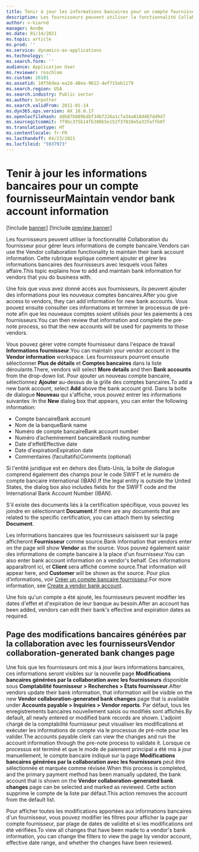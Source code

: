 ```yaml
---
title: Tenir à jour les informations bancaires pour un compte fournisseur
description: Les fournisseurs peuvent utiliser la fonctionnalité Collaboration du fournisseur pour gérer leurs informations de compte bancaire. Cette rubrique explique comment ajouter et gérer les informations bancaires des fournisseurs avec lesquels vous faites affaire.
author: v-kiarnd
manager: AnnBe
ms.date: 01/14/2021
ms.topic: article
ms.prod: ''
ms.service: dynamics-ax-applications
ms.technology: ''
ms.search.form: ''
audience: Application User
ms.reviewer: roschlom
ms.custom: 26181
ms.assetid: 10f56dea-ea2d-48ea-9622-4ef715eb1179
ms.search.region: USA
ms.search.industry: Public sector
ms.author: brpotter
ms.search.validFrom: 2011-01-14
ms.dyn365.ops.version: AX 10.0.17
ms.openlocfilehash: ddb87b809bdbf34b7226a1c7a34a818dd67dd9d7
ms.sourcegitcommit: 7f9bc375b14fb380b5e152f37810e5a33faffb0f
ms.translationtype: HT
ms.contentlocale: fr-FR
ms.lasthandoff: 04/23/2021
ms.locfileid: "5937973"
---
```

# <a name="maintain-vendor-bank-account-information"></a><span data-ttu-id="37799-104">Tenir à jour les informations bancaires pour un compte fournisseur</span><span class="sxs-lookup"><span data-stu-id="37799-104">Maintain vendor bank account information</span></span>

[!include [banner](../includes/banner.md)]
[!include [preview banner](../includes/preview-banner.md)]

<span data-ttu-id="37799-105">Les fournisseurs peuvent utiliser la fonctionnalité Collaboration du fournisseur pour gérer leurs informations de compte bancaire.</span><span class="sxs-lookup"><span data-stu-id="37799-105">Vendors can use the Vendor collaboration functionality to maintain their bank account information.</span></span> <span data-ttu-id="37799-106">Cette rubrique explique comment ajouter et gérer les informations bancaires des fournisseurs avec lesquels vous faites affaire.</span><span class="sxs-lookup"><span data-stu-id="37799-106">This topic explains how to add and maintain bank information for vendors that you do business with.</span></span>

<span data-ttu-id="37799-107">Une fois que vous avez donné accès aux fournisseurs, ils peuvent ajouter des informations pour les nouveaux comptes bancaires.</span><span class="sxs-lookup"><span data-stu-id="37799-107">After you give access to vendors, they can add information for new bank accounts.</span></span> <span data-ttu-id="37799-108">Vous pouvez ensuite consulter ces informations et terminer le processus de pré-note afin que les nouveaux comptes soient utilisés pour les paiements à ces fournisseurs.</span><span class="sxs-lookup"><span data-stu-id="37799-108">You can then review that information and complete the pre-note process, so that the new accounts will be used for payments to those vendors.</span></span>

<span data-ttu-id="37799-109">Vous pouvez gérer votre compte fournisseur dans l'espace de travail **Informations fournisseur**.</span><span class="sxs-lookup"><span data-stu-id="37799-109">You can maintain your vendor account in the **Vendor information** workspace.</span></span> <span data-ttu-id="37799-110">Les fournisseurs pourront ensuite sélectionner **Plus de détails** et **Comptes bancaires** dans la liste déroulante.</span><span class="sxs-lookup"><span data-stu-id="37799-110">There, vendors will select **More details** and then **Bank accounts** from the drop-down list.</span></span> <span data-ttu-id="37799-111">Pour ajouter un nouveau compte bancaire, sélectionnez **Ajouter** au-dessus de la grille des comptes bancaires.</span><span class="sxs-lookup"><span data-stu-id="37799-111">To add a new bank account, select **Add** above the bank account grid.</span></span> <span data-ttu-id="37799-112">Dans la boîte de dialogue **Nouveau** qui s'affiche, vous pouvez entrer les informations suivantes :</span><span class="sxs-lookup"><span data-stu-id="37799-112">In the **New** dialog box that appears, you can enter the following information:</span></span>

- <span data-ttu-id="37799-113">Compte bancaire</span><span class="sxs-lookup"><span data-stu-id="37799-113">Bank account</span></span>
- <span data-ttu-id="37799-114">Nom de la banque</span><span class="sxs-lookup"><span data-stu-id="37799-114">Bank name</span></span>
- <span data-ttu-id="37799-115">Numéro de compte bancaire</span><span class="sxs-lookup"><span data-stu-id="37799-115">Bank account number</span></span>
- <span data-ttu-id="37799-116">Numéro d’acheminement bancaire</span><span class="sxs-lookup"><span data-stu-id="37799-116">Bank routing number</span></span>
- <span data-ttu-id="37799-117">Date d'effet</span><span class="sxs-lookup"><span data-stu-id="37799-117">Effective date</span></span>
- <span data-ttu-id="37799-118">Date d'expiration</span><span class="sxs-lookup"><span data-stu-id="37799-118">Expiration date</span></span>
- <span data-ttu-id="37799-119">Commentaires (facultatifs)</span><span class="sxs-lookup"><span data-stu-id="37799-119">Comments (optional)</span></span>

<span data-ttu-id="37799-120">Si l'entité juridique est en dehors des États-Unis, la boîte de dialogue comprend également des champs pour le code SWIFT et le numéro de compte bancaire international (IBAN).</span><span class="sxs-lookup"><span data-stu-id="37799-120">If the legal entity is outside the United States, the dialog box also includes fields for the SWIFT code and the International Bank Account Number (IBAN).</span></span>

<span data-ttu-id="37799-121">S'il existe des documents liés à la certification spécifique, vous pouvez les joindre en sélectionnant **Document**.</span><span class="sxs-lookup"><span data-stu-id="37799-121">If there are any documents that are related to the specific certification, you can attach them by selecting **Document**.</span></span>

<span data-ttu-id="37799-122">Les informations bancaires que les fournisseurs saisissent sur la page afficheront **Fournisseur** comme source.</span><span class="sxs-lookup"><span data-stu-id="37799-122">Bank information that vendors enter on the page will show **Vendor** as the source.</span></span> <span data-ttu-id="37799-123">Vous pouvez également saisir des informations de compte bancaire à la place d'un fournisseur.</span><span class="sxs-lookup"><span data-stu-id="37799-123">You can also enter bank account information on a vendor's behalf.</span></span> <span data-ttu-id="37799-124">Ces informations apparaîtront ici, et **Client** sera affiché comme source.</span><span class="sxs-lookup"><span data-stu-id="37799-124">That information will appear here, and **Customer** will be shown as the source.</span></span> <span data-ttu-id="37799-125">Pour plus d’informations, voir [Créer un compte bancaire fournisseur](../../supply-chain/procurement/tasks/create-vendor-bank-account.md).</span><span class="sxs-lookup"><span data-stu-id="37799-125">For more information, see [Create a vendor bank account](../../supply-chain/procurement/tasks/create-vendor-bank-account.md).</span></span>

<span data-ttu-id="37799-126">Une fois qu'un compte a été ajouté, les fournisseurs peuvent modifier les dates d'effet et d'expiration de leur banque au besoin.</span><span class="sxs-lookup"><span data-stu-id="37799-126">After an account has been added, vendors can edit their bank's effective and expiration dates as required.</span></span>

## <a name="vendor-collaboration-generated-bank-changes-page"></a><span data-ttu-id="37799-127">Page des modifications bancaires générées par la collaboration avec les fournisseurs</span><span class="sxs-lookup"><span data-stu-id="37799-127">Vendor collaboration-generated bank changes page</span></span>

<span data-ttu-id="37799-128">Une fois que les fournisseurs ont mis à jour leurs informations bancaires, ces informations seront visibles sur la nouvelle page **Modifications bancaires générées par la collaboration avec les fournisseurs** disponible sous **Comptabilité fournisseur \> Recherches \> États fournisseur**.</span><span class="sxs-lookup"><span data-stu-id="37799-128">After vendors update their bank information, that information will be visible on the new **Vendor collaboration-generated bank changes** page that is available under **Accounts payable \> Inquiries \> Vendor reports**.</span></span> <span data-ttu-id="37799-129">Par défaut, tous les enregistrements bancaires nouvellement saisis ou modifiés sont affichés.</span><span class="sxs-lookup"><span data-stu-id="37799-129">By default, all newly entered or modified bank records are shown.</span></span> <span data-ttu-id="37799-130">L'adjoint chargé de la comptabilité fournisseur peut visualiser les modifications et exécuter les informations de compte via le processus de pré-note pour les valider.</span><span class="sxs-lookup"><span data-stu-id="37799-130">The accounts payable clerk can view the changes and run the account information through the pre-note process to validate it.</span></span> <span data-ttu-id="37799-131">Lorsque ce processus est terminé et que le mode de paiement principal a été mis à jour manuellement, le compte bancaire indiqué sur la page **Modifications bancaires générées par la collaboration avec les fournisseurs** peut être sélectionnée et marquée comme révisée.</span><span class="sxs-lookup"><span data-stu-id="37799-131">When this process is completed, and the primary payment method has been manually updated, the bank account that is shown on the **Vendor collaboration-generated bank changes** page can be selected and marked as reviewed.</span></span> <span data-ttu-id="37799-132">Cette action supprime le compte de la liste par défaut.</span><span class="sxs-lookup"><span data-stu-id="37799-132">This action removes the account from the default list.</span></span>

<span data-ttu-id="37799-133">Pour afficher toutes les modifications apportées aux informations bancaires d'un fournisseur, vous pouvez modifier les filtres pour afficher la page par compte fournisseur, par plage de dates de validité et si les modifications ont été vérifiées.</span><span class="sxs-lookup"><span data-stu-id="37799-133">To view all changes that have been made to a vendor's bank information, you can change the filters to view the page by vendor account, effective date range, and whether the changes have been reviewed.</span></span>
